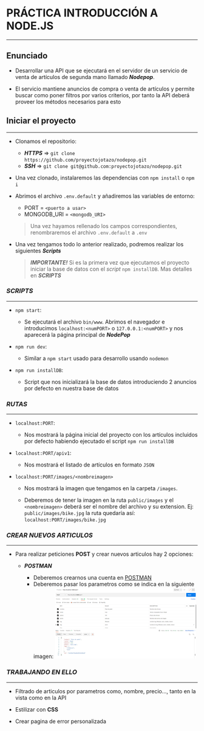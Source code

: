 # PRÁCTICA INTRODUCCIÓN A NODE.JS
---

## Enunciado

- Desarrollar una API que se ejecutará en el servidor de un servicio de venta de artículos de segunda mano llamado ***Nodepop***.

- El servicio mantiene anuncios de compra o venta de artículos y permite buscar como poner filtros por varios criterios, por tanto la API deberá proveer los métodos necesarios para esto

## Iniciar el proyecto
---

- Clonamos el repositorio:

  - ***HTTPS*** => `git clone https://github.com/proyectojotazo/nodepop.git`
  - ***SSH*** => `git clone git@github.com:proyectojotazo/nodepop.git`

- Una vez clonado, instalaremos las dependencias con `npm install` o `npm i`

- Abrimos el archivo `.env.default` y añadiremos las variables de entorno:

  - PORT = `<puerto a usar>`
  - MONGODB_URI = `<mongodb_URI>`

  > Una vez hayamos rellenado los campos correspondientes, renombraremos el archivo `.env.default` a `.env`

- Una vez tengamos todo lo anterior realizado, podremos realizar los siguientes ***Scripts***

  > ***IMPORTANTE!*** Si es la primera vez que ejecutamos el proyecto iniciar la base de datos con el *script* `npm installDB`. Mas detalles en ***SCRIPTS***

### ***SCRIPTS***
---

  - `npm start`: 

    - Se ejecutará el archivo `bin/www`. Abrimos el navegador e introducimos `localhost:<numPORT>` o `127.0.0.1:<numPORT>` y nos aparecerá la página principal de ***NodePop***
  
  - `npm run dev`:

    - Similar a `npm start` usado para desarrollo usando `nodemon`

  - `npm run installDB`:

    - Script que nos inicializará la base de datos introduciendo 2 anuncios por defecto en nuestra base de datos

### ***RUTAS***
---

- `localhost:PORT`:

  - Nos mostrará la página inicial del proyecto con los artículos incluidos por defecto habiendo ejecutado el script `npm run installDB`

- `localhost:PORT/apiv1`:

  - Nos mostrará el listado de artículos en formato `JSON`

- `localhost:PORT/images/<nombreimagen>`

  - Nos mostrará la imagen que tengamos en la carpeta `/images`.

  - Deberemos de tener la imagen en la ruta `public/images` y el `<nombreimagen>` deberá ser el nombre del archivo y su extension. Ej: `public/images/bike.jpg` la ruta quedaría así: `localhost:PORT/images/bike.jpg`

### ***CREAR NUEVOS ARTICULOS***
---

- Para realizar peticiones **POST** y crear nuevos articulos hay 2 opciones:

  - ***POSTMAN***

    - Deberemos crearnos una cuenta en [POSTMAN](https://www.postman.com)
    - Deberemos pasar los parametros como se indica en la siguiente imagen:
    ![POST EN POSTMAN](public/readme-imgs/post-format-postman-red.png)

### ***TRABAJANDO EN ELLO***
---

- Filtrado de articulos por parametros como, nombre, precio..., tanto en la vista como en la API

- Estilizar con **CSS**  

- Crear pagina de error personalizada

